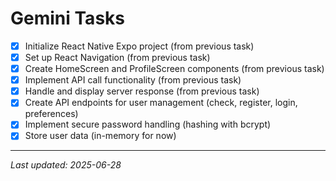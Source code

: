 # Gemini Tasks

- [x] Initialize React Native Expo project (from previous task)
- [x] Set up React Navigation (from previous task)
- [x] Create HomeScreen and ProfileScreen components (from previous task)
- [x] Implement API call functionality (from previous task)
- [x] Handle and display server response (from previous task)
- [x] Create API endpoints for user management (check, register, login, preferences)
- [x] Implement secure password handling (hashing with bcrypt)
- [x] Store user data (in-memory for now)

---
*Last updated: 2025-06-28*